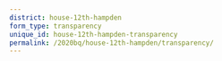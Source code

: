 ```yaml
---
district: house-12th-hampden
form_type: transparency
unique_id: house-12th-hampden-transparency
permalink: /2020bq/house-12th-hampden/transparency/
---
```

